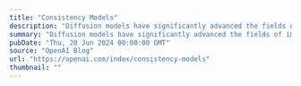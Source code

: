 ```yaml
---
title: "Consistency Models"
description: "Diffusion models have significantly advanced the fields of image, audio, and video generation, but they depend on an iterative sampling process that causes slow generation."
summary: "Diffusion models have significantly advanced the fields of image, audio, and video generation, but they depend on an iterative sampling process that causes slow generation."
pubDate: "Thu, 20 Jun 2024 00:00:00 GMT"
source: "OpenAI Blog"
url: "https://openai.com/index/consistency-models"
thumbnail: ""
---
```


